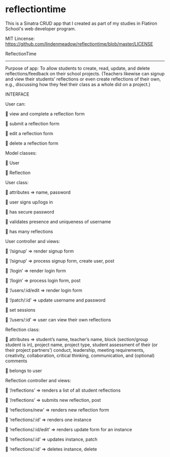 # reflectiontime
This is a Sinatra CRUD app that I created as part of my studies in Flatiron School's web developer program. 

MIT Lincense: https://github.com/lindenmeadow/reflectiontime/blob/master/LICENSE

ReflectionTime
**************
Purpose of app: To allow students to create, read, update, and delete reflections/feedback on their school projects. (Teachers likewise can signup and view their students’ reflections or even create reflections of their own, e.g., discussing how they feel their class as a whole did on a project.)

INTERFACE

User can:

	view and complete a reflection form

	submit a reflection form

	edit a reflection form

	delete a reflection form

Model classes:

	User

	Reflection

User class:

	attributes => name, password

	user signs up/logs in

	has secure password

	validates presence and uniqueness of username

	has many reflections

User controller and views:

	‘/signup’ => render signup form

	‘/signup’ => process signup form, create user, post

	‘/login’ => render login form

	‘/login’ => process login form, post

	‘/users/:id/edit => render login form

	‘/patch/:id’ => update username and password

	set sessions

	‘/users/:id’ => user can view their own reflections 

Reflection class:

	attributes => student’s name, teacher’s name, block (section/group student is in), project name, project type, student assessment of their (or their project partners’) conduct, leadership, meeting requirements, creativity, collaboration, critical thinking, communication, and (optional) comments

	belongs to user

Reflection controller and views:

	‘/reflections’ => renders a list of all student reflections

	‘/reflections’ => submits new reflection, post

	‘reflections/new’ => renders new reflection form

	‘reflections/:id’ => renders one instance

	‘reflections/:id/edit’ => renders update form for an instance

	‘reflections/:id’ => updates instance, patch

	‘reflections/:id’ => deletes instance, delete

